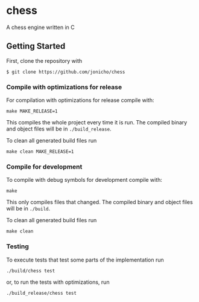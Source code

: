# chess

A chess engine written in C

## Getting Started

First, clone the repository with
```
$ git clone https://github.com/jonicho/chess
```

### Compile with optimizations for release

For compilation with optimizations for release compile with:
```
make MAKE_RELEASE=1
```
This compiles the whole project every time it is run.
The compiled binary and object files will be in `./build_release`.

To clean all generated build files run
```
make clean MAKE_RELEASE=1
```

### Compile for development

To compile with debug symbols for development compile with:
```
make
```
This only compiles files that changed.
The compiled binary and object files will be in `./build`.

To clean all generated build files run
```
make clean
```

### Testing

To execute tests that test some parts of the implementation run
```
./build/chess test
```
or, to run the tests with optimizations, run

```
./build_release/chess test
```
